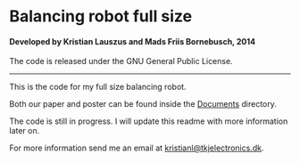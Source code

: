 # Balancing robot full size
#### Developed by Kristian Lauszus and Mads Friis Bornebusch, 2014

The code is released under the GNU General Public License.
_________

This is the code for my full size balancing robot.

Both our paper and poster can be found inside the [Documents](Documents) directory.

The code is still in progress. I will update this readme with more information later on.

For more information send me an email at <kristianl@tkjelectronics.dk>.